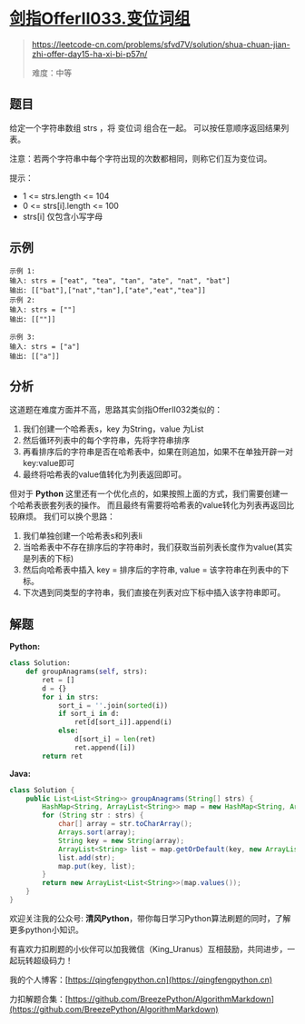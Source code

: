 # [剑指OfferII033.变位词组](https://leetcode-cn.com/problems/sfvd7V/solution/shua-chuan-jian-zhi-offer-day15-ha-xi-bi-p57n/)
> https://leetcode-cn.com/problems/sfvd7V/solution/shua-chuan-jian-zhi-offer-day15-ha-xi-bi-p57n/
> 
> 难度：中等

## 题目
给定一个字符串数组 strs ，将 变位词 组合在一起。 可以按任意顺序返回结果列表。

注意：若两个字符串中每个字符出现的次数都相同，则称它们互为变位词。
 
提示：
- 1 <= strs.length <= 104
- 0 <= strs[i].length <= 100
- strs[i] 仅包含小写字母

## 示例

```
示例 1:
输入: strs = ["eat", "tea", "tan", "ate", "nat", "bat"]
输出: [["bat"],["nat","tan"],["ate","eat","tea"]]
示例 2:
输入: strs = [""]
输出: [[""]]

示例 3:
输入: strs = ["a"]
输出: [["a"]]
```

## 分析
这道题在难度方面并不高，思路其实剑指OfferII032类似的：
1. 我们创建一个哈希表s，key 为String，value 为List
2. 然后循环列表中的每个字符串，先将字符串排序
3. 再看排序后的字符串是否在哈希表中，如果在则追加，如果不在单独开辟一对key:value即可
4. 最终将哈希表的value值转化为列表返回即可。

但对于 **Python** 这里还有一个优化点的，如果按照上面的方式，我们需要创建一个哈希表嵌套列表的操作。
而且最终有需要将哈希表的value转化为列表再返回比较麻烦。
我们可以换个思路：
1. 我们单独创建一个哈希表s和列表li
2. 当哈希表中不存在排序后的字符串时，我们获取当前列表长度作为value(其实是列表的下标)
3. 然后向哈希表中插入 key = 排序后的字符串, value = 该字符串在列表中的下标。
4. 下次遇到同类型的字符串，我们直接在列表对应下标中插入该字符串即可。

## 解题
**Python:**
```python
class Solution:
    def groupAnagrams(self, strs):
        ret = []
        d = {}
        for i in strs:
            sort_i = ''.join(sorted(i))
            if sort_i in d:
                ret[d[sort_i]].append(i)
            else:
                d[sort_i] = len(ret)
                ret.append([i])
        return ret
```
**Java:**
```java
class Solution {
    public List<List<String>> groupAnagrams(String[] strs) {
        HashMap<String, ArrayList<String>> map = new HashMap<String, ArrayList<String>>();
        for (String str : strs) {
            char[] array = str.toCharArray();
            Arrays.sort(array);
            String key = new String(array);
            ArrayList<String> list = map.getOrDefault(key, new ArrayList<String>());
            list.add(str);
            map.put(key, list);
        }
        return new ArrayList<List<String>>(map.values());
    }
}
```

欢迎关注我的公众号: **清风Python**，带你每日学习Python算法刷题的同时，了解更多python小知识。

有喜欢力扣刷题的小伙伴可以加我微信（King_Uranus）互相鼓励，共同进步，一起玩转超级码力！

我的个人博客：[https://qingfengpython.cn](https://qingfengpython.cn)

力扣解题合集：[https://github.com/BreezePython/AlgorithmMarkdown](https://github.com/BreezePython/AlgorithmMarkdown)